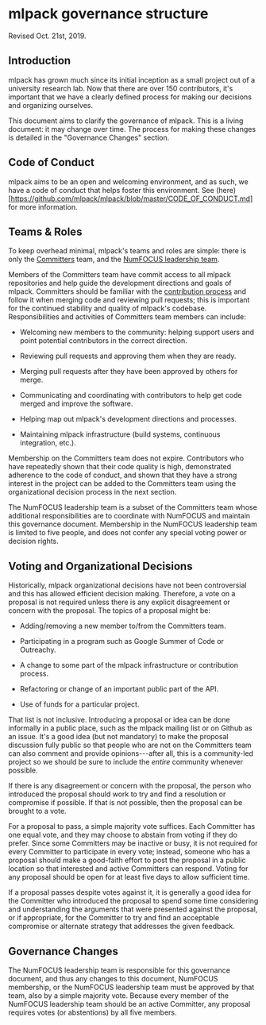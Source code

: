 # mlpack governance structure

Revised Oct. 21st, 2019.

## Introduction

mlpack has grown much since its initial inception as a small project out of a
university research lab.  Now that there are over 150 contributors, it's
important that we have a clearly defined process for making our decisions and
organizing ourselves.

This document aims to clarify the governance of mlpack.  This is a living
document: it may change over time.  The process for making these changes is
detailed in the "Governance Changes" section.

## Code of Conduct

mlpack aims to be an open and welcoming environment, and as such, we have a
code of conduct that helps foster this environment.  See
(here)[https://github.com/mlpack/mlpack/blob/master/CODE_OF_CONDUCT.md] for
more information.

## Teams & Roles

To keep overhead minimal, mlpack's teams and roles are simple: there is only
the [Committers](https://github.com/orgs/mlpack/teams/contributors) team, and
the [NumFOCUS leadership team](TODO:link).

Members of the Committers team have commit access to all mlpack repositories
and help guide the development directions and goals of mlpack.  Committers
should be familiar with the [contribution
process](https://github.com/mlpack/mlpack/blob/master/CONTRIBUTING.md) and
follow it when merging code and reviewing pull requests; this is important for
the continued stability and quality of mlpack's codebase.  Responsibilities and
activities of Committers team members can include:

 * Welcoming new members to the community: helping support users and point
   potential contributors in the correct direction.

 * Reviewing pull requests and approving them when they are ready.

 * Merging pull requests after they have been approved by others for merge.

 * Communicating and coordinating with contributors to help get code merged and
   improve the software.

 * Helping map out mlpack's development directions and processes.

 * Maintaining mlpack infrastructure (build systems, continuous integration,
   etc.).

Membership on the Committers team does not expire.  Contributors who have
repeatedly shown that their code quality is high, demonstrated adherence to the
code of conduct, and shown that they have a strong interest in the project can
be added to the Committers team using the organizational decision process in
the next section.

The NumFOCUS leadership team is a subset of the Committers team whose
additional responsibilities are to coordinate with NumFOCUS and maintain this
governance document.  Membership in the NumFOCUS leadership team is limited to
five people, and does not confer any special voting power or decision rights.

## Voting and Organizational Decisions

Historically, mlpack organizational decisions have not been controversial and
this has allowed efficient decision making.  Therefore, a vote on a proposal is
not required unless there is any explicit disagreement or concern with the
proposal.  The topics of a proposal might be:

 * Adding/removing a new member to/from the Committers team.

 * Participating in a program such as Google Summer of Code or Outreachy.

 * A change to some part of the mlpack infrastructure or contribution process.

 * Refactoring or change of an important public part of the API.

 * Use of funds for a particular project.

That list is not inclusive.  Introducing a proposal or idea can be done
informally in a public place, such as the mlpack mailing list or on Github as
an issue.  It's a good idea (but not mandatory) to make the proposal discussion
fully public so that people who are not on the Committers team can also comment
and provide opinions---after all, this is a community-led project so we should
be sure to include the *entire* community whenever possible.

If there is any disagreement or concern with the proposal, the person who
introduced the proposal should work to try and find a resolution or compromise
if possible.  If that is not possible, then the proposal can be brought to a
vote.

For a proposal to pass, a simple majority vote suffices.  Each Committer has
one equal vote, and they may choose to abstain from voting if they do prefer.
Since some Committers may be inactive or busy, it is not required for every
Committer to participate in every vote; instead, someone who has a proposal
should make a good-faith effort to post the proposal in a public location so
that interested and active Committers can respond.  Voting for any proposal
should be open for at least five days to allow sufficient time.

If a proposal passes despite votes against it, it is generally a good idea for
the Committer who introduced the proposal to spend some time considering and
understanding the arguments that were presented against the proposal, or if
appropriate, for the Committer to try and find an acceptable compromise or
alternate strategy that addresses the given feedback.

## Governance Changes

The NumFOCUS leadership team is responsible for this governance document, and
thus any changes to this document, NumFOCUS membership, or the NumFOCUS
leadership team must be approved by that team, also by a simple majority vote.
Because every member of the NumFOCUS leadership team should be an active
Committer, any proposal requires votes (or abstentions) by all five members.
